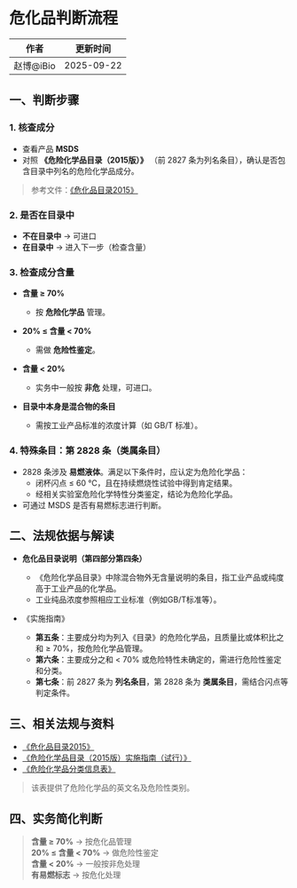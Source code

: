 # 危化品判断流程

| 作者 | 更新时间 |
|------|---------|
| 赵博@iBio | 2025-09-22 |

## 一、判断步骤

### 1. 核查成分

- 查看产品 **MSDS**
- 对照 **《危险化学品目录（2015版）》** （前 2827 条为列名条目），确认是否包含目录中列名的危险化学品成分。

> 参考文件：[《危化品目录2015》](危险化学品目录（2015版）关联联合国UN编号.pdf)

### 2. 是否在目录中

- **不在目录中** -> 可进口
- **在目录中** -> 进入下一步（检查含量）

### 3. 检查成分含量

- **含量 ≥ 70%**
  - 按 **危险化学品** 管理。

- **20% ≤ 含量 < 70%**
  - 需做 **危险性鉴定**。

- **含量 < 20%**
  - 实务中一般按 **非危** 处理，可进口。

- **目录中本身是混合物的条目**
  - 需按工业产品标准的浓度计算（如 GB/T 标准）。

### 4. 特殊条目：第 2828 条（类属条目）

- 2828 条涉及 **易燃液体**。满足以下条件时，应认定为危险化学品：
  - 闭杯闪点 ≤ 60 ℃，且在持续燃烧性试验中得到肯定结果。
  - 经相关实验室危险化学特性分类鉴定，结论为危险化学品。
- 可通过 MSDS 是否有易燃标志进行判断。

## 二、法规依据与解读

- **危化品目录说明（第四部分第四条）**
  - 《危险化学品目录》中除混合物外无含量说明的条目，指工业产品或纯度高于工业产品的化学品。
  - 工业纯品浓度参照相应工业标准（例如GB/T标准等）。

- 《实施指南》
  - **第五条**：主要成分均为列入《目录》的危险化学品，且质量比或体积比之和 ≥ 70%，按危险化学品管理。
  - **第六条**：主要成分之和 < 70% 或危险特性未确定的，需进行危险性鉴定和分类。
  - **第七条**：前 2827 条为 **列名条目**，第 2828 条为 **类属条目**，需结合闪点等判定条件。

## 三、相关法规与资料

- [《危化品目录2015》](危险化学品目录（2015版）关联联合国UN编号.pdf)  
- [《危险化学品目录（2015版）实施指南（试行）》](https://www.mem.gov.cn/gk/gwgg/agwzlfl/gfxwj/2015/201509/t20150902_242909.shtml)
- [《危险化学品分类信息表》](危险化学品分类信息表.pdf)

> 该表提供了危险化学品的英文名及危险性类别。

## 四、实务简化判断

> **含量 ≥ 70%** → 按危化品管理  
> **20% ≤ 含量 < 70%** → 做危险性鉴定  
> **含量 < 20%** → 一般按非危处理  
> **有易燃标志** → 按危化处理
